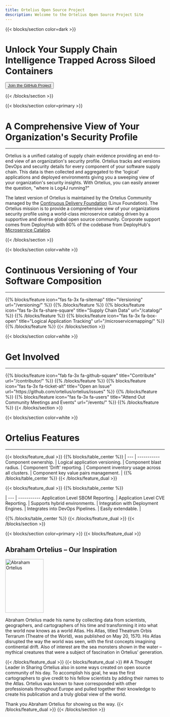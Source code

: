 ```yaml
---
title: Ortelius Open Source Project
description: Welcome to the Ortelius Open Source Project Site
---
```


{{< blocks/section color=dark >}}
<div class="col-12">
<div style="max-width:500px">
<h1 class="text-left">Unlock Your Supply Chain Intelligence Trapped Across Siloed Containers</h1>
</div>
<div id="home-github">
<p class="text-left"><button ><a href="https://github.com/ortelius/ortelius"><span>Join the GitHub Project</span></a></button></p>
</div>
</div>
{{< /blocks/section >}}

{{< blocks/section color=primary >}}
<div class="col-12">
<h1 class="text-center">A Comprehensive View of Your Organization's Security Profile</h1>
<hr>
</div>

Ortelius is a unified catalog of supply chain evidence providing an end-to-end view of an organization's security profile. Ortelius tracks and versions DevOps and security details for every component of your software supply chain. This data is then collected and aggregated to the 'logical' applications and deployed environments giving you a sweeping view of your organization's security insights. With Ortelius, you can easily answer the question, "where is Log4J running?"

 The latest version of Ortelius is maintained by the Ortelius Community managed by the [Continuous Delivery Foundation](http://cd.foundation/) (Linux Foundation). The Ortelius mission is to provide a comprehensive view of your organizations security profile using a world-class microservice catalog driven by a supportive and diverse global open source community.  Corporate support comes from DeployHub with 80% of the codebase from DeployHub's [Microservice Catalog](https://www.deployhub.com/).
<p></p>
{{< /blocks/section >}}

{{< blocks/section color=white >}}
<div class="col-12">
<h1 class="text-center"> Continuous Versioning of Your Software Composition</h1>
<hr>
<p></p>
</div>
{{% blocks/feature icon="fas fa-3x fa-sitemap" title="Versioning" url="/versioning/" %}}
{{% /blocks/feature %}}
{{% blocks/feature icon="fas fa-3x fa-share-square" title="Supply Chain Data" url="/catalog/" %}}
{{% /blocks/feature %}}
{{% blocks/feature icon="fas fa-3x fa-box-open" title="Logical Application Tracking" url="/microservicemapping/" %}}
{{% /blocks/feature %}}
{{< /blocks/section >}}

{{< blocks/section color=white >}}
<div class="col-12">
<h1 class="text-center">Get Involved</h1>
<hr>
<p></p>
</div>
{{% blocks/feature icon="fab fa-3x fa-github-square" title="Contribute" url="/contributor/" %}}
{{% /blocks/feature %}}
{{% blocks/feature icon="fas fa-3x fa-ticket-alt" title="Open an Issue" url="https://github.com/ortelius/ortelius/issues" %}}
{{% /blocks/feature %}}
{{% blocks/feature icon="fas fa-3x fa-users" title="Attend Out Community Meetings and Events" url="/events/" %}}
{{% /blocks/feature %}}
{{< /blocks/section >}}

{{< blocks/section color=white >}}
<div class="col-12">
<h1 class="text-center">Ortelius Features</h1>
<hr>
<p></p>
</div>
{{< blocks/feature_dual >}}
{{% blocks/table_center %}}
 |
--- | -----------
Component ownership. | <i class="fas fa-3x fa-check-square"></i>
Logical application versioning. | <i class="fas fa-3x fa-check-square"></i>
Component blast radius. | <i class="fas fa-3x fa-check-square"></i>
Component 'Drift' reporting. | <i class="fas fa-3x fa-check-square"></i>
Component inventory usage across all clusters. | <i class="fas fa-3x fa-check-square"></i>
Component key value pairs management. | <i class="fas fa-3x fa-check-square"></i>
{{% /blocks/table_center %}}
{{< /blocks/feature_dual >}}

{{< blocks/feature_dual >}}
{{% blocks/table_center %}}

 |
--- | -----------
Application Level SBOM Reporting. | <i class="fas fa-3x fa-check-square"></i>
Application Level CVE Reporting. | <i class="fas fa-3x fa-check-square"></i>
Supports hybrid environments. | <i class="fas fa-3x fa-check-square"></i>
Integration with Deployment Engines. | <i class="fas fa-3x fa-check-square"></i>
Integrates into DevOps Pipelines. | <i class="fas fa-3x fa-check-square"></i>
Easily extendable.  | <i class="fas fa-3x fa-check-square"></i>

{{% /blocks/table_center %}}
{{< /blocks/feature_dual >}}
{{< /blocks/section >}}

{{< blocks/section color=primary >}}
{{< blocks/feature_dual >}}

## Abraham Ortelius – Our Inspiration

<div class="wrapdiv">
<img class="wrapdiv_image" src="images/abrahamortelius.jpg" alt="Abraham Ortelius" style="width:121px; height:170px" />
<p class="wrapdiv_text">Abraham Ortelius made his name by collecting data from scientists, geographers, and cartographers of his time and transforming it into what the world now knows as a world Atlas. His Atlas, titled Theatrum Orbis Terrarum (Theatre of the World), was published on May 20, 1570. His Atlas disrupted the way the world was seen, with the first concepts imagining continental drift. Also of interest are the sea monsters shown in the water – mythical creatures that were a subject of fascination in Ortelius’ generation.</p>
</div>
{{< /blocks/feature_dual >}}
{{< blocks/feature_dual >}}
## A Thought Leader in Sharing
Ortelius also in some ways created on open source community of his day. To accomplish his goal, he was the first cartographers to give credit to his fellow scientists by adding their names to the Atlas. Ortelius was known to have corresponded with other professionals throughout Europe and pulled together their knowledge to create his publication and a truly global view of the world.

Thank you Abraham Ortelius for showing us the way.
{{< /blocks/feature_dual >}}
{{< /blocks/section >}}
